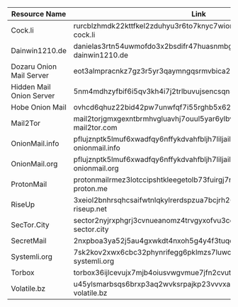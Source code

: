 
| Resource Name         | Link                              | Status |
|-----------------------|-----------------------------------|--------|
| Cock.li       | rurcblzhmdk22kttfkel2zduhyu3r6to7knyc7wiorzrx5gw4c3lftad.onion<br>cock.li | ACTIVE |
| Dainwin1210.de        | danielas3rtn54uwmofdo3x2bsdifr47huasnmbgqzfrec5ubupvtpid.onion<br>dainwin1210.de | ACTIVE |
| Dozaru Onion Mail Server | eot3almpracnkz7gz3r5yr3qaymngqsrmvbica2shw5zuc52az2gxoqd.onion | ACTIVE |
| Hidden Mail Onion Server | 5nm4mdhzyfbif6i5qv3kh4i7j2trlbuvujsencsqn55opaa3d6qhfcqd.onion | ACTIVE |
| Hobe Onion Mail       | ovhcd6qhuz22bid42pw7unwfqf7i55rghb5x62q4kxchjnk2gz2ot6id.onion | ACTIVE |
| Mail2Tor              | mail2torjgmxgexntbrmhvgluavhj7ouul5yar6ylbvjkxwqf6ixkwyd.onion<br>mail2tor.com | ACTIVE |
| OnionMail.info        | pflujznptk5lmuf6xwadfqy6nffykdvahfbljh7liljailjbxrgvhfid.onion<br>onionmail.info | ACTIVE |
| OnionMail.org         | pflujznptk5lmuf6xwadfqy6nffykdvahfbljh7liljailjbxrgvhfid.onion<br>onionmail.org | ACTIVE |
| ProtonMail            | protonmailrmez3lotccipshtkleegetolb73fuirgj7r4o4vfu7ozyd.onion<br>proton.me | ACTIVE |
| RiseUp                | 3xeiol2bnhrsqhcsaifwtnlqkylrerdspzua7bcjrh26qlrrrctfobid.onion<br>riseup.net | ACTIVE |
| SecTor.City           | sector2nyjrxphgrj3cvnueanomz4trvgyxofvu3cexltoxuegtlmzid.onion<br>sector.city | ACTIVE |
| SecretMail            | 2nxpboa3ya52j5au4gxwkdt4nxoh5g4y4f3tuqedlza46y35jmv6doid.onion | ACTIVE |
| Systemli.org          | 7sk2kov2xwx6cbc32phynrifegg6pklmzs7luwcggtzrnlsolxxuyfyd.onion<br>systemli.org | ACTIVE |
| Torbox                | torbox36ijlcevujx7mjb4oiusvwgvmue7jfn2cvutwa6kl6to3uyqad.onion | ACTIVE |
| Volatile.bz           | u45ylsmarbsqs6brxp3aq2wvksrpajkp23vvvxaejsg63w2fx6oap3ad.onion<br>volatile.bz | ACTIVE |
